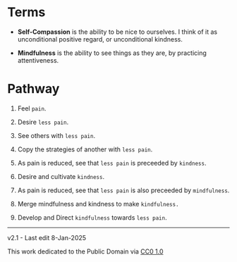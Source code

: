 ﻿# Terms

* **Self-Compassion** is the ability to be nice to ourselves. I think of it as unconditional positive regard, or unconditional kindness.

* **Mindfulness** is the ability to see things as they are, by practicing attentiveness.

# Pathway

1. Feel `pain`.

1. Desire `less pain`.

1. See others with `less pain`.

1. Copy the strategies of another with `less pain`.

1. As pain is reduced, see that `less pain` is preceeded by `kindness`.
 
1. Desire and cultivate `kindness`.

1. As pain is reduced, see that `less pain` is also preceeded by `mindfulness`.

1. Merge mindfulness and kindness to make `kindfulness.`

1. Develop and Direct `kindfulness` towards `less pain`.

-----

v2.1 - Last edit 8-Jan-2025

This work dedicated to the Public Domain via [CC0 1.0](https://creativecommons.org/publicdomain/zero/1.0/)
